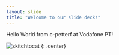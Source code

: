 ```yaml
---
layout: slide
title: "Welcome to our slide deck!"
---
```


Hello World from c-petterf at Vodafone PT!

![skitchtocat](https://octodex.github.com/images/skitchtocat.png)
{: .center}
